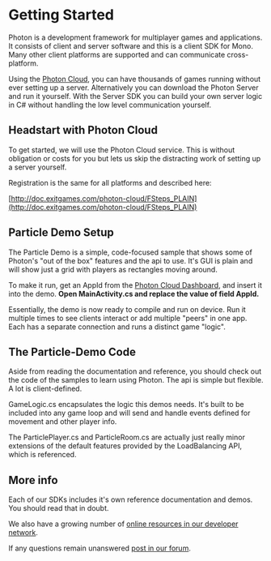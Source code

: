 # Getting Started

Photon is a development framework for multiplayer games and applications. It consists of client and server software and this is a client SDK for Mono. Many other client platforms are supported and can communicate cross-platform.

Using the [Photon Cloud](http://cloud.exitgames.com), you can have thousands of games running without ever setting up a server. Alternatively you can download the Photon Server and run it yourself. With the Server SDK you can build your own server logic in C# without handling the low level communication yourself.


## Headstart with Photon Cloud

To get started, we will use the Photon Cloud service. This is without obligation or costs for you but lets us skip the distracting work of setting up a server yourself.

Registration is the same for all platforms and described here:

[http://doc.exitgames.com/photon-cloud/FSteps_PLAIN](http://doc.exitgames.com/photon-cloud/FSteps_PLAIN)

## Particle Demo Setup

The Particle Demo is a simple, code-focused sample that shows some of Photon's "out of the box" features and the api to use. It's GUI is plain and will show just a grid with players as rectangles moving around.

To make it run, get an AppId from the [Photon Cloud Dashboard](https://cloud.exitgames.com/Dashboard), and insert it into the demo. **Open MainActivity.cs and replace the value of field AppId.**

Essentially, the demo is now ready to compile and run on device. Run it multiple times to see clients interact or add multiple "peers" in one app. Each has a separate connection and runs a distinct game "logic".

## The Particle-Demo Code

Aside from reading the documentation and reference, you should check out the code of the samples to learn using Photon. The api is simple but flexible. A lot is client-defined.

GameLogic.cs encapsulates the logic this demos needs. It's built to be included into any game loop and will send and handle events defined for movement and other player info.

The ParticlePlayer.cs and ParticleRoom.cs are actually just really minor extensions of the default features provided by the LoadBalancing API, which is referenced.

## More info

Each of our SDKs includes it's own reference documentation and demos. You should read that in doubt.

We also have a growing number of [online resources in our developer network](http://doc.exitgames.com/photon-cloud).

If any questions remain unanswered [post in our forum](http://forum.exitgames.com).